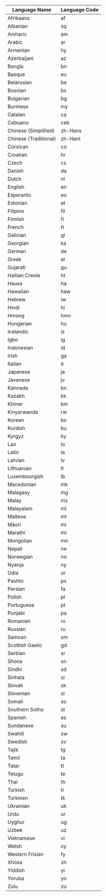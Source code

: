 |Language Name | Language Code|
| --------- |:---------|
|Afrikaans | af|
|Albanian | sq|
|Amharic | am|
|Arabic | ar|
|Armenian | hy|
|Azerbaijani | az|
|Bangla | bn|
|Basque | eu|
|Belarusian | be|
|Bosnian | bs|
|Bulgarian | bg|
|Burmese | my|
|Catalan | ca|
|Cebuano | ceb|
|Chinese (Simplified) | zh-Hans|
|Chinese (Traditional) | zh-Hant|
|Corsican | co|
|Croatian | hr|
|Czech | cs|
|Danish | da|
|Dutch | nl|
|English | en|
|Esperanto | eo|
|Estonian | et|
|Filipino | fil|
|Finnish | fi|
|French | fr|
|Galician | gl|
|Georgian | ka|
|German | de|
|Greek | el|
|Gujarati | gu|
|Haitian Creole | ht|
|Hausa | ha|
|Hawaiian | haw|
|Hebrew | iw|
|Hindi | hi|
|Hmong | hmn|
|Hungarian | hu|
|Icelandic | is|
|Igbo | ig|
|Indonesian | id|
|Irish | ga|
|Italian | it|
|Japanese | ja|
|Javanese | jv|
|Kannada | kn|
|Kazakh | kk|
|Khmer | km|
|Kinyarwanda | rw|
|Korean | ko|
|Kurdish | ku|
|Kyrgyz | ky|
|Lao | lo|
|Latin | la|
|Latvian | lv|
|Lithuanian | lt|
|Luxembourgish | lb|
|Macedonian | mk|
|Malagasy | mg|
|Malay | ms|
|Malayalam | ml|
|Maltese | mt|
|Māori | mi|
|Marathi | mr|
|Mongolian | mn|
|Nepali | ne|
|Norwegian | no|
|Nyanja | ny|
|Odia | or|
|Pashto | ps|
|Persian | fa|
|Polish | pl|
|Portuguese | pt|
|Punjabi | pa|
|Romanian | ro|
|Russian | ru|
|Samoan | sm|
|Scottish Gaelic | gd|
|Serbian | sr|
|Shona | sn|
|Sindhi | sd|
|Sinhala | si|
|Slovak | sk|
|Slovenian | sl|
|Somali | so|
|Southern Sotho | st|
|Spanish | es|
|Sundanese | su|
|Swahili | sw|
|Swedish | sv|
|Tajik | tg|
|Tamil | ta|
|Tatar | tt|
|Telugu | te|
|Thai | th|
|Turkish | tr|
|Turkmen | tk|
|Ukrainian | uk|
|Urdu | ur|
|Uyghur | ug|
|Uzbek | uz|
|Vietnamese | vi|
|Welsh | cy|
|Western Frisian | fy|
|Xhosa | xh|
|Yiddish | yi|
|Yoruba | yo|
|Zulu | zu|